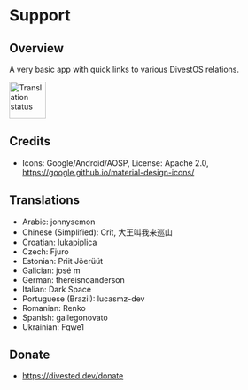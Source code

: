 Support
=======

Overview
--------
A very basic app with quick links to various DivestOS relations.

[<img src="https://hosted.weblate.org/widget/divestos/supportdivestos/287x66-grey.png"
     alt="Translation status"
     height="66">](https://hosted.weblate.org/engage/divestos/)

Credits
-------
- Icons: Google/Android/AOSP, License: Apache 2.0, https://google.github.io/material-design-icons/

Translations
------------
- Arabic: jonnysemon
- Chinese (Simplified): Crit, 大王叫我来巡山
- Croatian: lukapiplica
- Czech: Fjuro
- Estonian: Priit Jõerüüt
- Galician: josé m
- German: thereisnoanderson
- Italian: Dark Space
- Portuguese (Brazil): lucasmz-dev
- Romanian: Renko
- Spanish: gallegonovato
- Ukrainian: Fqwe1

Donate
-------
- https://divested.dev/donate
